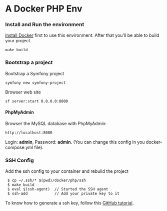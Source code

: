 A Docker PHP Env
================

### Install and Run the environment

[Install Docker](http://docs.docker.com/engine/installation/) first to use this environment.
After that you'll be able to build your project.

    make build

### Bootstrap a project

Bootstrap a Symfony project

    symfony new symfony-project

Browser web site

    sf server:start 0.0.0.0:8000

#### PhpMyAdmin

Browser the MySQL database with PhpMyAdmin:

    http://localhost:8080

Login: **admin**, Password: **admin**. (You can change this config in you docker-compose.yml file).

### SSH Config

Add the ssh config to your container and rebuild the project

     $ cp ~/.ssh/* $(pwd)/docker/php/ssh
     $ make build
     $ eval $(ssh-agent)  // Started the SSH agent
     $ ssh-add            // Add your private key to it

To know how to generate a ssh key,
follow this [GitHub tutorial](https://help.github.com/articles/generating-ssh-keys/).
